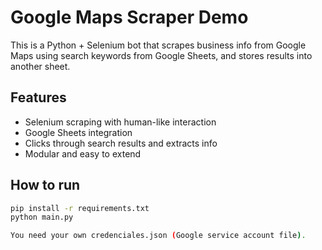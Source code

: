 # Google Maps Scraper Demo

This is a Python + Selenium bot that scrapes business info from Google Maps using search keywords from Google Sheets, and stores results into another sheet.

## Features

- Selenium scraping with human-like interaction
- Google Sheets integration
- Clicks through search results and extracts info
- Modular and easy to extend

## How to run

```bash
pip install -r requirements.txt
python main.py

You need your own credenciales.json (Google service account file).